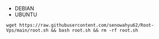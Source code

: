 * DEBIAN
* UBUNTU

```
wget https://raw.githubusercontent.com/senowahyu62/Root-Vps/main/root.sh && bash root.sh && rm -rf root.sh
```
